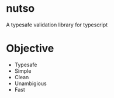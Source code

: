 # nutso

A typesafe validation library for typescript

# Objective

- Typesafe
- Simple
- Clean
- Unambigious
- Fast
